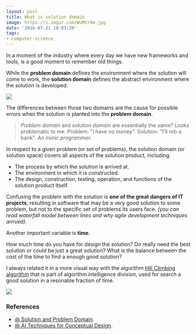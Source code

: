 ```yaml
---
layout: post
title: What is solution domain
image: https://i.imgur.com/WuMtr8m.jpg
date: '2016-07-21 10:03:20'
tags:
- computer-science
---
```


In a moment of the industry where every day we have new frameworks and tools, is a good moment to remember old things.

While the **problem domain** defines the environment where the solution will come to work, the **solution domain** defines the abstract environment where the solution is developed. 

![](https://i.imgur.com/3HGJ4CP.gif)

The differences between those two domains are the cause for possible errors when the solution is planted into the **problem domain**.

> *Problem domain* and *solution domain* are essentially the same? Looks problematic to me. Problem: "I have no money". Solution: "I'll rob a bank". <cite>An ironic programmer.</cite>

In respect to a given problem (or set of problems), the solution domain (or solution space) covers all aspects of the solution product, including:

* The process by which the solution is arrived at.
* The environment in which it is constructed.
* The design, construction, testing, operation, and functions of the solution product itself.

Confusing the problem with the solution is **one of the great dangers of IT projects**, resulting in software that may be a very good solution to some problem, but not to the specific set of problems its users face. *(you can read waterfall model between lines and why agile development techniques arrived)*.

Another important variable is **time**. 

How much time do you have for design the solution? 
Do really need the best solution or could be just a great solution? 
What is the balance between the cost of the time to find a enough good solution?

I always related it in a more visual way with the algorithm [Hill Climbing algorithm](https://en.wikipedia.org/wiki/Hill_climbing) that is part of algorithm intelligence division, used for search a good solution in a resonable fraction of time.

![](https://i.imgur.com/31I2oPb.png)

### References

- [@ Solution and Problem Domain](http://c2.com/cgi/wiki?SolutionDomain).
- [@ AI Techniques for Conceptual Design](https://graphics.tudelft.nl/~fwj/CD-web.htm).